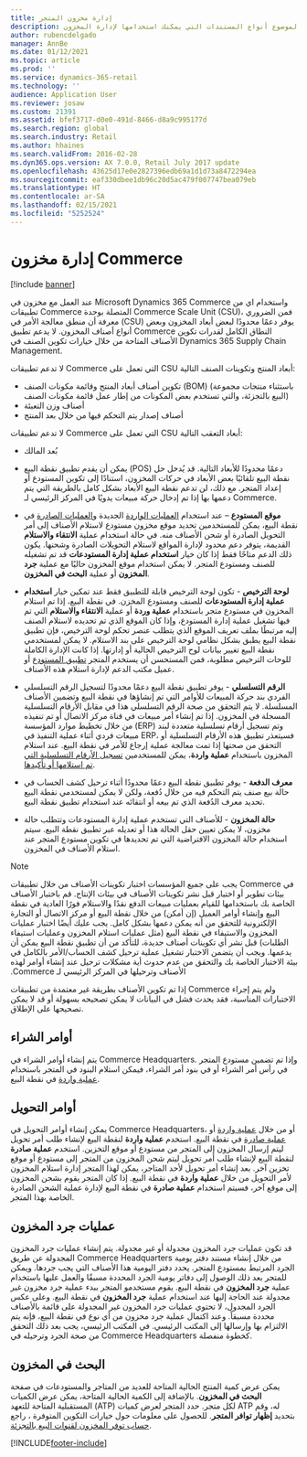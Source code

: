```yaml
---
title: إدارة مخزون المتجر
description: يصف هذا الموضوع أنواع المستندات التي يمكنك استخدامها لإدارة المخزون.
author: rubencdelgado
manager: AnnBe
ms.date: 01/12/2021
ms.topic: article
ms.prod: ''
ms.service: dynamics-365-retail
ms.technology: ''
audience: Application User
ms.reviewer: josaw
ms.custom: 21391
ms.assetid: bfef3717-d0e0-491d-8466-d8a9c995177d
ms.search.region: global
ms.search.industry: Retail
ms.author: hhaines
ms.search.validFrom: 2016-02-28
ms.dyn365.ops.version: AX 7.0.0, Retail July 2017 update
ms.openlocfilehash: 43625d17e0e2827396edb69a1d1d73a8472294ea
ms.sourcegitcommit: eaf330dbee1db96c20d5ac479f007747bea079eb
ms.translationtype: HT
ms.contentlocale: ar-SA
ms.lasthandoff: 02/15/2021
ms.locfileid: "5252524"
---
```

# <a name="commerce-inventory-management"></a>إدارة مخزون Commerce

[!include [banner](includes/banner.md)]

عند العمل مع مخزون في Microsoft Dynamics 365 Commerce واستخدام اي من تطبيقات Commerce المتصلة بوحدة Commerce Scale Unit (CSU)، فمن الضروري معرفة أن منطق معالجة الأمر في (CSU) يوفر دعمًا محدودًا لبعض أبعاد المخزون وبعض أنواع أصناف المخزون. لا يدعم تطبيق Commerce النطاق الكامل لقدرات تكوين الأصناف المتاحة من خلال خيارات تكوين الصنف في Dynamics 365 Supply Chain Management.

لا تدعم تطبيقات Commerce التي تعمل على CSU أبعاد المنتج وتكوينات الصنف التالية:

- تكوين أصناف أبعاد المنتج وقائمة مكونات الصنف (BOM) (باستثناء منتجات مجموعة البيع بالتجزئة، والتي تستخدم بعض المكونات من إطار عمل قائمة مكونات الصنف)
- أصناف وزن التعبئة
- أصناف إصدار يتم التحكم فيها من خلال بعد المنتج

لا تدعم تطبيقات Commerce التي تعمل على CSU أبعاد التعقب التالية:
- بُعد المالك

- يمكن أن يقدم تطبيق نقطة البيع (POS) دعمًا محدودًا للأبعاد التالية. قد يُدخل حل نقطة البيع تلقائيًا بعض الأبعاد في حركات المخزون، استنادًا إلى تكوين المستودع أو إعداد المتجر. مع ذلك، لن تدعم نقطة البيع الأبعاد بشكل كامل بالطريقة التي يتم دعمها بها إذا تم إدخال حركة مبيعات يدويًا في المركز الرئيسي لـ Commerce. 

- **موقع المستودع** – عند استخدام [العمليات الواردة](https://docs.microsoft.com/dynamics365/commerce/pos-inbound-inventory-operation) الجديدة و[العمليات الصادرة](https://docs.microsoft.com/dynamics365/commerce/pos-outbound-inventory-operation) في نقطة البيع، يمكن للمستخدمين تحديد موقع مخزون مستودع لاستلام الأصناف إلى أمر التحويل الصادرة أو شحن الأصناف منه. في حالة استخدام عملية **الانتقاء والاستلام** القديمة، يتوفر دعم محدود لإدارة المواقع لاستلام التحويلات الصادرة وشحنها. يكون ذلك الدعم متاحًا فقط إذا كان خيار **استخدام عملية إدارة المستودعات** قد تم تشغيله للصنف ومستودع المتجر. لا يمكن استخدام موقع المخزون حاليًا مع عملية **جرد المخزون** أو عملية **البحث في المخزون**.

- **لوحة الترخيص** - تكون لوحة الترخيص قابلة للتطبيق فقط عند تمكين خيار **استخدام عملية إدارة المستودعات** للصنف ومستودع المخزن. في نقطة البيع، إذا تم استلام المخزون في مستودع متجر باستخدام **عملية وردة** أو عملية **الانتقاء والاستلام** التي تم فيها تشغيل عملية إدارة المستودع، وإذا كان الموقع الذي تم تحديده لاستلام الصنف إليه مرتبطًا بملف تعريف الموقع الذي يتطلب عنصر تحكم لوحة الترخيص، فإن تطبيق نقطة البيع يطبق بشكل نظامي لوحة الترخيص على بند الاستلام. لا يمكن لمستخدمي نقطة البيع تغيير بيانات لوح الترخيص الحالية أو إدارتها. إذا كانت الإدارة الكاملة للوحات الترخيص مطلوبة، فمن المستحسن أن يستخدم المتجر [تطبيق المستودع](https://docs.microsoft.com/dynamics365/supply-chain/warehousing/install-configure-warehousing-app) أو عميل مكتب الدعم لإدارة استلام هذه الأصناف.

- **الرقم التسلسلي** - يوفر تطبيق نقطة البيع دعمًا محدودًا لتسجيل الرقم التسلسلي الفردي بند حركة المبيعات للأوامر التي تم إنشاؤها في نقطة البيع وتضمين الأصناف المسلسلة. لا يتم التحقق من صحة الرقم التسلسلي هذا في مقابل الأرقام التسلسلية المسجلة في المخزون. إذا تم إنشاء أمر مبيعات في قناة مركز الاتصال أو تم تنفيذه من خلال تخطيط موارد المؤسسة (ERP) وتم تسجيل أرقام تسلسلية متعددة لبند مبيعات فردي أثناء عملية التنفيذ في ERP، فسيتعذر تطبيق هذه الأرقام التسلسلية أو التحقق من صحتها إذا تمت معالجة عملية إرجاع للأمر في نقطة البيع. عند استلام المخزون باستخدام **عملية واردة**، يمكن للمستخدمين [تسجيل الأرقام التسلسلية التي تم استلامها أو تأكيدها](https://docs.microsoft.com/dynamics365/commerce/pos-serialized-items).

- **معرف الدفعة** - يوفر تطبيق نقطة البيع دعمًا محدودًا أثناء ترحيل كشف الحساب في حالة بيع صنف يتم التحكم فيه من خلال دُفعة، ولكن لا يمكن لمستخدمي نقطة البيع تحديد معرف الدُفعة الذي تم بيعه أو انتقائه عند استخدام تطبيق نقطة البيع.

- **حالة المخزون** - للأصناف التي تستخدم عملية إدارة المستودعات وتتطلب حالة مخزون، لا يمكن تعيين حقل الحالة هذا أو تعديله عبر تطبيق نقطة البيع. سيتم استخدام حالة المخزون الافتراضية التي تم تحديدها في تكوين مستودع المتجر عند استلام الأصناف في المخزون.

> [!NOTE]
> يجب على جميع المؤسسات اختبار تكوينات الأصناف من خلال تطبيقات Commerce في بيئات تطوير أو اختبار قبل نشر تكوينات الأصناف في بيئات الإنتاج. قم باختبار الأصناف الخاصة بك باستخدامها للقيام بعمليات مبيعات الدفع نقدًا والاستلام فورًا‬‬‏‫ العادية في نقطة البيع وإنشاء أوامر العميل (إن أمكن) من خلال نقطة البيع أو مركز الاتصال أو التجارة الإلكترونية للتحقق من أنه يمكن دعمها بشكل كامل. يجب عليك أيضًا اختبار عمليات المخزون والاستيفاء في نقطة البيع (مثل عمليات استلام المخزون وعمليات استيفاء الطلبات) قبل نشر أي تكوينات أصناف جديدة، للتأكد من أن تطبيق نقطة البيع يمكن أن يدعمها. ويجب أن يتضمن الاختبار تشغيل عملية ترحيل كشف الحساب/الأمر بالكامل في بيئة الاختبار الخاصة بك والتحقق من عدم حدوث أية مشكلات ترحيل عند إنشاء أوامر لهذه الأصناف وترحيلها في المركز الرئيسي لـ Commerce.
>
> إذا تم تكوين الأصناف بطريقة غير معتمدة من تطبيقات Commerce ولم يتم إجراء الاختبارات المناسبة، فقد يحدث فشل في البيانات لا يمكن تصحيحه بسهولة أو قد لا يمكن تصحيحها على الإطلاق.

## <a name="purchase-orders"></a>أوامر الشراء

يتم إنشاء أوامر الشراء في Commerce Headquarters. وإذا تم تضمين مستودع المتجر في رأس أمر الشراء أو في بنود أمر الشراء، فيمكن استلام البنود في المتجر باستخدام [عملية واردة](https://docs.microsoft.com/dynamics365/commerce/pos-inbound-inventory-operation) في نقطة البيع. 

## <a name="transfer-orders"></a>أوامر التحويل

يمكن إنشاء أوامر التحويل في Commerce Headquarters، أو من خلال [عملية واردة](https://docs.microsoft.com/dynamics365/commerce/pos-inbound-inventory-operation) أو [عملية صادرة](https://docs.microsoft.com/dynamics365/commerce/pos-outbound-inventory-operation) في نقطة البيع. استخدم **عملية واردة** لنقطة البيع لإنشاء طلب أمر تحويل ليتم إرسال المخزون إلى المتجر من مستودع أو موقع التخزين. استخدم **عملية صادرة** لنقطة البيع لإنشاء طلب أمر تحويل ليتم شحن المخزون من المتجر إلى مستودع أو موقع تخزين آخر. بعد إنشاء أمر تحويل لأحد المتاجر، يمكن لهذا المتجر إدارة استلام المخزون لأمر التحويل من خلال **عملية واردة** في نقطة البيع. إذا كان المتجر يقوم بشحن المخزون إلى موقع آخر، فسيتم استخدام **عملية صادرة** في نقطة البيع لإدارة عملية الشحن الصادرة الخاصة بهذا المتجر.

## <a name="stock-counts"></a>عمليات جرد المخزون

قد تكون عمليات جرد المخزون مجدولة أو غير مجدولة. يتم إنشاء عمليات جرد المخزون المجدولة عن طريق Commerce Headquarters من خلال إنشاء مستند دفتر يومية الجرد المرتبط بمستودع المتجر. يحدد دفتر اليومية هذا الأصناف التي يجب جردها. ويمكن للمتجر بعد ذلك الوصول إلى دفاتر يومية الجرد المحددة مسبقًا والعمل عليها باستخدام عملية **جرد المخزون** في نقطة البيع. يقوم مستخدمو المتجر ببدء عملية جرد مخزون غير مجدولة عند الحاجة إليها عند استخدام عملية **جرد المخزون** في نقطة البيع. وعلى عكس الجرد المجدول، لا تحتوي عمليات جرد المخزون غير المجدولة على قائمة بالأصناف محددة مسبقاً.‬ وعند اكتمال عملية جرد مخزون من أي نوع في نقطة البيع، فإنه يتم الالتزام بها وإرسالها إلى المكتب الرئيسي. في المكتب الرئيسي، يجب بعد ذلك التحقق من صحة الجرد وترحيله في Commerce Headquarters كخطوة منفصلة.

## <a name="inventory-lookup"></a>البحث في المخزون

يمكن عرض كمية المنتج الحالية المتاحة للعديد من المتاجر والمستودعات في صفحة **البحث في المخزون**. بالإضافة إلى الكمية الحالية المتاحة، يمكن عرض الكميات المستقبلية المتاحة للتعهد (ATP) لكل متجر. حدد المتجر لعرض كميات ATP له، وقم بتحديد **إظهار توافر المتجر‬**. للحصول على معلومات حول خيارات التكوين المتوفرة ، راجع [حساب توفر المخزون لقنوات البيع بالتجزئة](https://docs.microsoft.com/dynamics365/commerce/calculated-inventory-retail-channels).


[!INCLUDE[footer-include](../includes/footer-banner.md)]